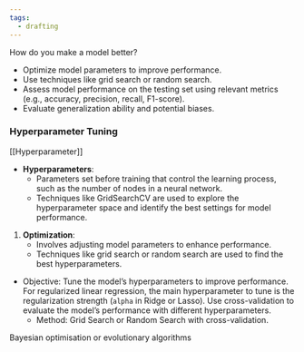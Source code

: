 ```yaml
---
tags:
  - drafting
---
```

How do you make a model better?

- Optimize model parameters to improve performance.
- Use techniques like grid search or random search.
- Assess model performance on the testing set using relevant metrics (e.g., accuracy, precision, recall, F1-score).
- Evaluate generalization ability and potential biases.
### Hyperparameter Tuning

[[Hyperparameter]]

- **Hyperparameters**:
  - Parameters set before training that control the learning process, such as the number of nodes in a neural network.
  - Techniques like GridSearchCV are used to explore the hyperparameter space and identify the best settings for model performance.

1. **Optimization**:
   - Involves adjusting model parameters to enhance performance.
   - Techniques like grid search or random search are used to find the best hyperparameters.

- Objective: Tune the model’s hyperparameters to improve performance. For regularized linear regression, the main hyperparameter to tune is the regularization strength (`alpha` in Ridge or Lasso). Use cross-validation to evaluate the model’s performance with different hyperparameters.
   - Method: Grid Search or Random Search with cross-validation.

Bayesian optimisation or evolutionary algorithms